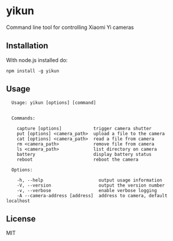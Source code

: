 
yikun
=====

Command line tool for controlling Xiaomi Yi cameras


Installation
------------

With node.js installed do:

```
npm install -g yikun
```


Usage
-----

```
  Usage: yikun [options] [command]


  Commands:

    capture [options]            trigger camera shutter
    put [options] <camera_path>  upload a file to the camera
    cat [options] <camera_path>  read a file from camera
    rm <camera_path>             remove file from camera
    ls <camera_path>             list directory on camera
    battery                      display battery status
    reboot                       reboot the camera

  Options:

    -h, --help                     output usage information
    -V, --version                  output the version number
    -v, --verbose                  enable verbose logging
    -A --camera-address [address]  address to camera, default localhost

```

License
-------

MIT
